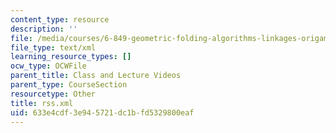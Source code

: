 ```yaml
---
content_type: resource
description: ''
file: /media/courses/6-849-geometric-folding-algorithms-linkages-origami-polyhedra-fall-2012/633e4cdf3e945721dc1bfd5329800eaf_rss.xml
file_type: text/xml
learning_resource_types: []
ocw_type: OCWFile
parent_title: Class and Lecture Videos
parent_type: CourseSection
resourcetype: Other
title: rss.xml
uid: 633e4cdf-3e94-5721-dc1b-fd5329800eaf
---
```

